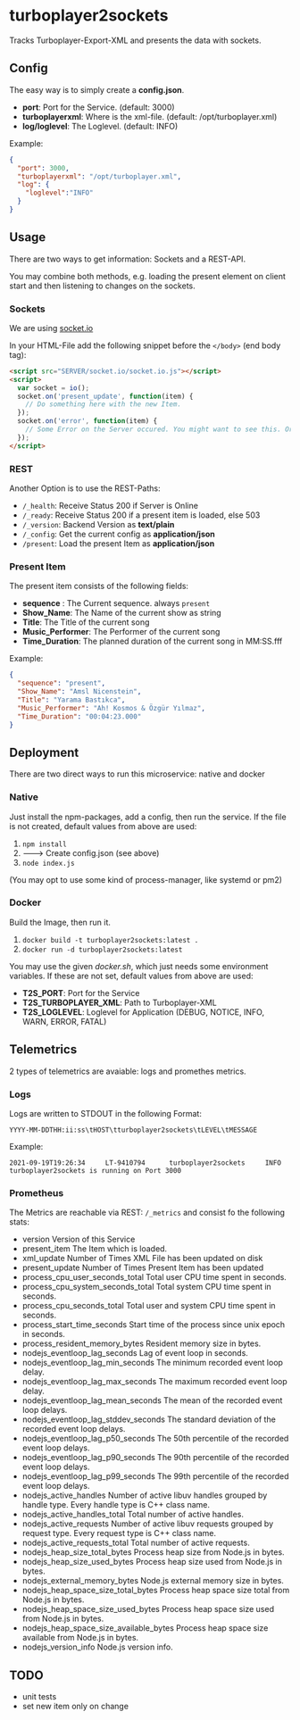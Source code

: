 # turboplayer2sockets

Tracks Turboplayer-Export-XML and presents the data with sockets.

## Config

The easy way is to simply create a __config.json__.

- __port__: Port for the Service. (default: 3000)
- __turboplayerxml__: Where is the xml-file. (default: /opt/turboplayer.xml)
- __log/loglevel__: The Loglevel. (default: INFO)

Example:

```json
{
  "port": 3000,
  "turboplayerxml": "/opt/turboplayer.xml",
  "log": {
    "loglevel":"INFO"
  }
}
```

## Usage

There are two ways to get information: Sockets and a REST-API.  

You may combine both methods, e.g. loading the present element on client start
and then listening to changes on the sockets.

### Sockets

We are using [socket.io](https://socket.io/)

In your HTML-File add the following snippet before the `</body>` (end body tag):

```html
<script src="SERVER/socket.io/socket.io.js"></script>
<script>
  var socket = io();
  socket.on('present_update', function(item) {
    // Do something here with the new Item.
  });
  socket.on('error', function(item) {
    // Some Error on the Server occured. You might want to see this. Or not. Your Play
  });
</script>
```

### REST

Another Option is to use the REST-Paths:

- `/_health`: Receive Status 200 if Server is Online
- `/_ready`: Receive Status 200 if a present item is loaded, else 503
- `/_version`: Backend Version as __text/plain__
- `/_config`: Get the current config as __application/json__
- `/present`: Load the present Item as __application/json__

### Present Item

The present item consists of the following fields:

- __sequence__ : The Current sequence. always `present`
- __Show_Name__: The Name of the current show as string
- __Title__: The Title of the current song
- __Music_Performer__: The Performer of the current song
- __Time_Duration__: The planned duration of the current song in MM:SS.fff

Example:

```json
{
  "sequence": "present",
  "Show_Name": "Amsl Nicenstein",
  "Title": "Yarama Bastıkca",
  "Music_Performer": "Ah! Kosmos & Özgür Yılmaz",
  "Time_Duration": "00:04:23.000"
}
```

## Deployment

There are two direct ways to run this microservice: native and docker  

### Native

Just install the npm-packages, add a config,  then run the service.
If the file is not created, default values from above are used:

1. `npm install`
2. ---> Create config.json (see above)
3. `node index.js`

(You may opt to use some kind of process-manager, like systemd or pm2)

### Docker

Build the Image, then run it.

1. `docker build -t turboplayer2sockets:latest .`
2. `docker run -d turboplayer2sockets:latest`

You may use the given _docker.sh_, which just needs some environment variables.
If these are not set, default values from above are used:

- __T2S_PORT__: Port for the Service
- __T2S_TURBOPLAYER_XML__: Path to Turboplayer-XML
- __T2S_LOGLEVEL__: Loglevel for Application (DEBUG, NOTICE, INFO, WARN, ERROR, FATAL)

## Telemetrics

2 types of telemetrics are avaiable: logs and promethes metrics.

### Logs

Logs are written to STDOUT in the following Format:

`YYYY-MM-DDTHH:ii:ss\tHOST\tturboplayer2sockets\tLEVEL\tMESSAGE`

Example:

`2021-09-19T19:26:34     LT-9410794      turboplayer2sockets     INFO    turboplayer2sockets is running on Port 3000`

### Prometheus

The Metrics are reachable via REST: `/_metrics` and consist fo the following stats:

- version Version of this Service
- present_item The Item which is loaded.
- xml_update Number of Times XML File has been updated on disk
- present_update Number of Times Present Item has been updated
- process_cpu_user_seconds_total Total user CPU time spent in seconds.
- process_cpu_system_seconds_total Total system CPU time spent in seconds.
- process_cpu_seconds_total Total user and system CPU time spent in seconds.
- process_start_time_seconds Start time of the process since unix epoch in seconds.
- process_resident_memory_bytes Resident memory size in bytes.
- nodejs_eventloop_lag_seconds Lag of event loop in seconds.
- nodejs_eventloop_lag_min_seconds The minimum recorded event loop delay.
- nodejs_eventloop_lag_max_seconds The maximum recorded event loop delay.
- nodejs_eventloop_lag_mean_seconds The mean of the recorded event loop delays.
- nodejs_eventloop_lag_stddev_seconds The standard deviation of the recorded event loop delays.
- nodejs_eventloop_lag_p50_seconds The 50th percentile of the recorded event loop delays.
- nodejs_eventloop_lag_p90_seconds The 90th percentile of the recorded event loop delays.
- nodejs_eventloop_lag_p99_seconds The 99th percentile of the recorded event loop delays.
- nodejs_active_handles Number of active libuv handles grouped by handle type. Every handle type is C++ class name.
- nodejs_active_handles_total Total number of active handles.
- nodejs_active_requests Number of active libuv requests grouped by request type. Every request type is C++ class name.
- nodejs_active_requests_total Total number of active requests.
- nodejs_heap_size_total_bytes Process heap size from Node.js in bytes.
- nodejs_heap_size_used_bytes Process heap size used from Node.js in bytes.
- nodejs_external_memory_bytes Node.js external memory size in bytes.
- nodejs_heap_space_size_total_bytes Process heap space size total from Node.js in bytes.
- nodejs_heap_space_size_used_bytes Process heap space size used from Node.js in bytes.
- nodejs_heap_space_size_available_bytes Process heap space size available from Node.js in bytes.
- nodejs_version_info Node.js version info.

## TODO

- unit tests
- set new item only on change